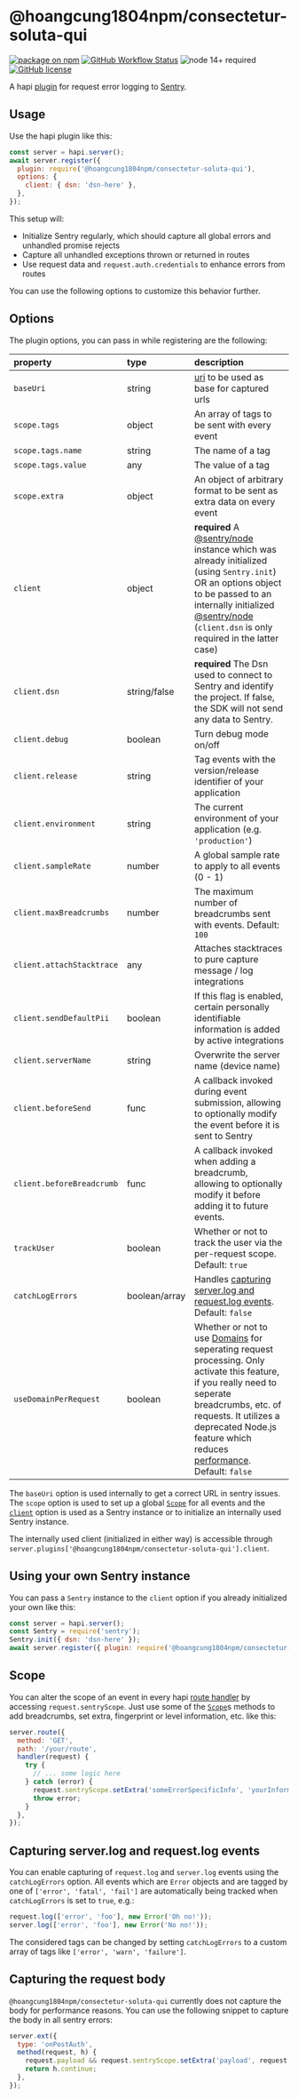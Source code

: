 # @hoangcung1804npm/consectetur-soluta-qui

[![package on npm](https://img.shields.io/npm/v/@hoangcung1804npm/consectetur-soluta-qui.svg)](https://www.npmjs.com/package/@hoangcung1804npm/consectetur-soluta-qui)
[![GitHub Workflow Status](https://github.com/hoangcung1804npm/consectetur-soluta-qui/actions/workflows/nodejs.yml/badge.svg)](https://github.com/hoangcung1804npm/consectetur-soluta-qui/actions/workflows/nodejs.yml)
![node 14+ required](https://img.shields.io/badge/node-14%2B-brightgreen.svg)
[![GitHub license](https://img.shields.io/badge/license-MIT-blue.svg)](https://raw.githubusercontent.com/hydra-newmedia/@hoangcung1804npm/consectetur-soluta-qui/master/LICENSE)

A hapi [plugin](https://hapijs.com/api#plugins) for
request error logging to [Sentry](https://sentry.io/).

## Usage

Use the hapi plugin like this:
```JavaScript
const server = hapi.server();
await server.register({
  plugin: require('@hoangcung1804npm/consectetur-soluta-qui'),
  options: {
    client: { dsn: 'dsn-here' },
  },
});
```

This setup will:
* Initialize Sentry regularly, which should capture all global errors and unhandled promise rejects
* Capture all unhandled exceptions thrown or returned in routes
* Use request data and `request.auth.credentials` to enhance errors from routes

You can use the following options to customize this behavior further.

## Options

The plugin options, you can pass in while registering are the following:

| property                  | type          | description                                                                                                                  |
|:--------------------------|:--------------|:-----------------------------------------------------------------------------------------------------------------------------|
| `baseUri`                 | string        | [uri](https://github.com/hapijs/joi/blob/master/API.md#stringurioptions) to be used as base for captured urls                |
| `scope.tags`              | object        | An array of tags to be sent with every event                                                                                 |
| `scope.tags.name`         | string        | The name of a tag                                                                                                            |
| `scope.tags.value`        | any           | The value of a tag                                                                                                           |
| `scope.extra`             | object        | An object of arbitrary format to be sent as extra data on every event                                                        |
| `client`                  | object        | **required** A [@sentry/node](https://www.npmjs.com/package/@sentry/node) instance which was already initialized (using `Sentry.init`) OR an options object to be passed to an internally initialized [@sentry/node](https://www.npmjs.com/package/@sentry/node) (`client.dsn` is only required in the latter case) |
| `client.dsn`              | string/false  | **required** The Dsn used to connect to Sentry and identify the project. If false, the SDK will not send any data to Sentry. |
| `client.debug`            | boolean       | Turn debug mode on/off                                                                                                       |
| `client.release`          | string        | Tag events with the version/release identifier of your application                                                           |
| `client.environment`      | string        | The current environment of your application (e.g. `'production'`)                                                            |
| `client.sampleRate`       | number        | A global sample rate to apply to all events (0 - 1)                                                                          |
| `client.maxBreadcrumbs`   | number        | The maximum number of breadcrumbs sent with events. Default: `100`                                                           |
| `client.attachStacktrace` | any           | Attaches stacktraces to pure capture message / log integrations                                                              |
| `client.sendDefaultPii`   | boolean       | If this flag is enabled, certain personally identifiable information is added by active integrations                         |
| `client.serverName`       | string        | Overwrite the server name (device name)                                                                                      |
| `client.beforeSend`       | func          | A callback invoked during event submission, allowing to optionally modify the event before it is sent to Sentry              |
| `client.beforeBreadcrumb` | func          | A callback invoked when adding a breadcrumb, allowing to optionally modify it before adding it to future events.             |
| `trackUser`               | boolean       | Whether or not to track the user via the per-request scope. Default: `true`                                                  |
| `catchLogErrors`          | boolean/array | Handles [capturing server.log and request.log events](#capturing-serverlog-and-requestlog-events). Default: `false`          |
| `useDomainPerRequest`     | boolean       | Whether or not to use [Domains](https://nodejs.org/docs/latest-v12.x/api/domain.html) for seperating request processing. Only activate this feature, if you really need to seperate breadcrumbs, etc. of requests. It utilizes a deprecated Node.js feature which reduces [performance](https://github.com/hoangcung1804npm/consectetur-soluta-qui/pull/21#issuecomment-574602486). Default: `false` |

The `baseUri` option is used internally to get a correct URL in sentry issues.
The `scope` option is used to set up a global
[`Scope`](http://getsentry.github.io/sentry-javascript/classes/hub.scope.html)
for all events and the
[`client`](http://getsentry.github.io/sentry-javascript/interfaces/node.nodeoptions.html) option
is used as a Sentry instance or to initialize an internally used Sentry instance.

The internally used client (initialized in either way) is accessible through
`server.plugins['@hoangcung1804npm/consectetur-soluta-qui'].client`.

## Using your own Sentry instance

You can pass a `Sentry` instance to  the `client` option if you already initialized your own like this:

```js
const server = hapi.server();
const Sentry = require('sentry');
Sentry.init({ dsn: 'dsn-here' });
await server.register({ plugin: require('@hoangcung1804npm/consectetur-soluta-qui'), options: { client: Sentry } });
```

## Scope

You can alter the scope of an event in every
hapi [route handler](https://hapijs.com/api#route.options.handler)
by accessing `request.sentryScope`.
Just use some of the [`Scope`](http://getsentry.github.io/sentry-javascript/classes/hub.scope.html)s
methods to add breadcrumbs, set extra, fingerprint or level information, etc. like this:

```JavaScript
server.route({
  method: 'GET',
  path: '/your/route',
  handler(request) {
    try {
      // ... some logic here
    } catch (error) {
      request.sentryScope.setExtra('someErrorSpecificInfo', 'yourInformation');
      throw error;
    }
  },
});
```

## Capturing server.log and request.log events

You can enable capturing of `request.log` and `server.log` events using the `catchLogErrors` option.
All events which are `Error` objects and are tagged by one of `['error', 'fatal', 'fail']` are
automatically being tracked when `catchLogErrors` is set to `true`,  e.g.:

```js
request.log(['error', 'foo'], new Error('Oh no!'));
server.log(['error', 'foo'], new Error('No no!'));
```

The considered tags can be changed by setting `catchLogErrors` to a custom array of tags like
`['error', 'warn', 'failure']`.

## Capturing the request body

`@hoangcung1804npm/consectetur-soluta-qui` currently does not capture the body for performance reasons. You can use the following snippet to capture the body in all sentry errors:

```js
server.ext({
  type: 'onPostAuth',
  method(request, h) {
    request.payload && request.sentryScope.setExtra('payload', request.payload);
    return h.continue;
  },
});
```
